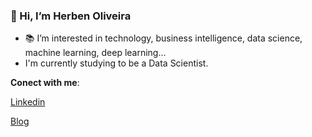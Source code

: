 ### 👋 Hi, I’m **Herben Oliveira**
- 📚 I’m interested in technology, business intelligence, data science, machine learning, deep learning...
- I'm  currently studying to be a Data Scientist.

**Conect with me**: 

[Linkedin](https://www.linkedin.com/in/herbenoliveira)

[Blog](https://hrbdata.blogspot.com/)
